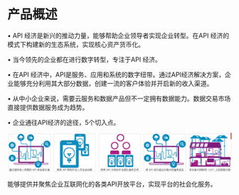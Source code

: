 # 产品概述

• API 经济是新兴的推动力量，能够帮助企业领导者实现企业转型。在API 经济的模式下构建新的生态系统，实现核心资产货币化。

• 当今领先的企业都在进行数字转型，专注于API 经济。

• 在API 经济中，API是服务、应用和系统的数字纽带。通过API经济解决方案，企业能够充分利用其大部分数据，创建一流的客户体验并开启新的收入渠道。

• 从中小企业来说，需要云服务和数据产品但不一定拥有数据能力。数据交易市场直接提供数据服务成为趋势。

• 企业通往API经济的途径，5个切入点。

![](/articles/api/1-/images/image17.png)

能够提供并聚焦企业互联网化的各类API开放平台，实现平台的社会化服务。